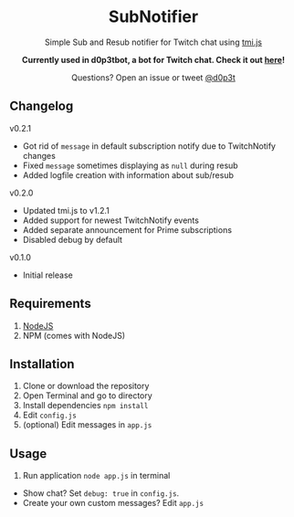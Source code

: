 <div align="center">

# SubNotifier
Simple Sub and Resub notifier for Twitch chat using [tmi.js](https://github.com/tmijs/tmi.js)

**Currently used in d0p3tbot, a bot for Twitch chat. Check it out [here](https://github.com/d0p3t/d0p3tbot)!**

Questions? Open an issue or tweet [@d0p3t](https://twitter.com/d0p3t)

</div>

## Changelog
v0.2.1
* Got rid of `message` in default subscription notify due to TwitchNotify changes
* Fixed `message` sometimes displaying as `null` during resub
* Added logfile creation with information about sub/resub

v0.2.0
* Updated tmi.js to v1.2.1
* Added support for newest TwitchNotify events
* Added separate announcement for Prime subscriptions
* Disabled debug by default

v0.1.0
* Initial release

## Requirements
1. [NodeJS](https://nodejs.org/en/download/)
2. NPM (comes with NodeJS)

## Installation
1. Clone or download the repository
2. Open Terminal and go to directory
3. Install dependencies `npm install`
4. Edit `config.js`
5. (optional) Edit messages in `app.js`

## Usage
1. Run application `node app.js` in terminal

* Show chat? Set `debug: true` in `config.js`.  
* Create your own custom messages? Edit `app.js`
